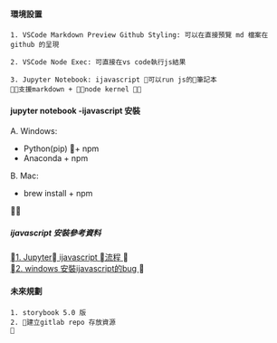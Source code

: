 #### 環境設置
```
1. VSCode Markdown Preview Github Styling: 可以在直接預覽 md 檔案在 github 的呈現

2. VSCode Node Exec: 可直接在vs code執行js結果

3. Jupyter Notebook: ijavascript 可以run js的筆記本
支援markdown + node kernel 

```

#### jupyter notebook -ijavascript 安裝

A. Windows: <br>
-  Python(pip) + npm
-  Anaconda + npm <br>

B. Mac: <br>
- brew install + npm

<h5>ijavascript 安裝參考資料</h5>

<a href="https://github.com/n-riesco/ijavascript">
1. Jupyter ijavascript 流程
</a>
<br>
<a href="https://github.com/n-riesco/ijavascript">
2. windows 安裝ijavascript的bug 
</a>


#### 未來規劃
``` 
1. storybook 5.0 版
2. 建立gitlab repo 存放資源

```
